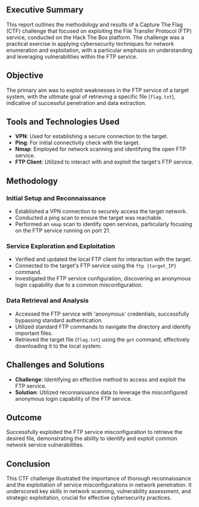 ## Executive Summary
This report outlines the methodology and results of a Capture The Flag (CTF) challenge that focused on exploiting the File Transfer Protocol (FTP) service, conducted on the Hack The Box platform. The challenge was a practical exercise in applying cybersecurity techniques for network enumeration and exploitation, with a particular emphasis on understanding and leveraging vulnerabilities within the FTP service.

## Objective
The primary aim was to exploit weaknesses in the FTP service of a target system, with the ultimate goal of retrieving a specific file (`flag.txt`), indicative of successful penetration and data extraction.

## Tools and Technologies Used
- **VPN**: Used for establishing a secure connection to the target.
- **Ping**: For initial connectivity check with the target.
- **Nmap**: Employed for network scanning and identifying the open FTP service.
- **FTP Client**: Utilized to interact with and exploit the target's FTP service.

## Methodology
### Initial Setup and Reconnaissance
- Established a VPN connection to securely access the target network.
- Conducted a ping scan to ensure the target was reachable.
- Performed an `nmap` scan to identify open services, particularly focusing on the FTP service running on port 21.

### Service Exploration and Exploitation
- Verified and updated the local FTP client for interaction with the target.
- Connected to the target's FTP service using the `ftp {target_IP}` command.
- Investigated the FTP service configuration, discovering an anonymous login capability due to a common misconfiguration.

### Data Retrieval and Analysis
- Accessed the FTP service with 'anonymous' credentials, successfully bypassing standard authentication.
- Utilized standard FTP commands to navigate the directory and identify important files.
- Retrieved the target file (`flag.txt`) using the `get` command, effectively downloading it to the local system.

## Challenges and Solutions
- **Challenge**: Identifying an effective method to access and exploit the FTP service.
- **Solution**: Utilized reconnaissance data to leverage the misconfigured anonymous login capability of the FTP service.

## Outcome
Successfully exploited the FTP service misconfiguration to retrieve the desired file, demonstrating the ability to identify and exploit common network service vulnerabilities.

## Conclusion
This CTF challenge illustrated the importance of thorough reconnaissance and the exploitation of service misconfigurations in network penetration. It underscored key skills in network scanning, vulnerability assessment, and strategic exploitation, crucial for effective cybersecurity practices.
